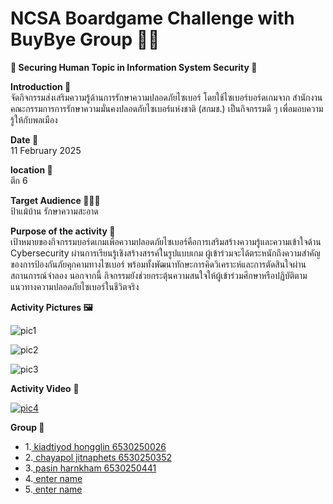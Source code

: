# NCSA Boardgame Challenge with BuyBye Group 🥷💥  

**🤖 Securing Human Topic in Information System Security 🎲**


**Introduction 📝**  
จัดกิจกรรมส่งเสริมความรู้ด้านการรักษาความปลอดภัยไซเบอร์ โดยใช้ไซเบอร์บอร์ดเกมจาก สำนักงานคณะกรรมการการรักษาความมั่นคงปลอดภัยไซเบอร์แห่งชาติ (สกมช.) เป็นกิจกรรมดี ๆ เพื่อมอบความรู้ให้กับพลเมือง

**Date 📆**  
11 February 2025


**location 📍**  
ตึก 6


**Target Audience 👩🏻‍💼**  
ป้าแม้บ้าน รักษาความสะอาด


**Purpose of the activity 🎯**  
เป้าหมายของกิจกรรมบอร์ดเกมเพื่อความปลอดภัยไซเบอร์คือการเสริมสร้างความรู้และความเข้าใจด้าน Cybersecurity ผ่านการเรียนรู้เชิงสร้างสรรค์ในรูปแบบเกม ผู้เข้าร่วมจะได้ตระหนักถึงความสำคัญของการป้องกันภัยคุกคามทางไซเบอร์ พร้อมทั้งพัฒนาทักษะการคิดวิเคราะห์และการตัดสินใจผ่านสถานการณ์จำลอง นอกจากนี้ กิจกรรมยังช่วยกระตุ้นความสนใจให้ผู้เข้าร่วมศึกษาหรือปฏิบัติตามแนวทางความปลอดภัยไซเบอร์ในชีวิตจริง


**Activity Pictures 🖼️**  


![pic1](ME/1png.png)

![pic2](ME/bg2.png)

![pic3](ME/bg3.png)

**Activity Video** 🎥

[![pic4](ME/bg4.png)](https://drive.google.com/file/d/1HLKt8FE0QQgpJ3HYz0s5NFJ9HZj5L86G/view?usp=sharing)


**Group 🤼** 
- 1.[ kiadtiyod hongglin 6530250026 ](https://professerswitch.github.io/boardgame) 
- 2.[ chayapol jitnaphets 6530250352](https://copyyu.github.io/boardgame) 
- 3.[ pasin harnkham 6530250441 ](https://name/board-game) 
- 4.[ enter name ](https://name/board-game) 
- 5.[ enter name ](https://name/board-gamee) 

